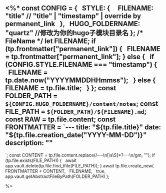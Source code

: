 <%*
const CONFIG = {
  STYLE: {
    FILENAME: "title" // "title" | "timestamp" | override by permanent_link
  },
  HUGO_FOLDERNAME: "quartz" //修改为你的hugo子模块目录名
};
/* FileName */
let FILENAME;
if (tp.frontmatter["permanent_link"]) {
  FILENAME = tp.frontmatter["permanent_link"];
} else {
  if (CONFIG.STYLE.FILENAME === "timestamp") {
    FILENAME = tp.date.now("YYYYMMDDHHmmss");
  } else {
    FILENAME = tp.file.title;
  }
};
const FOLDER_PATH = `${CONFIG.HUGO_FOLDERNAME}/content/notes`;
const FILE_PATH = `${FOLDER_PATH}/${FILENAME}.md`;
const RAW = tp.file.content;
const FRONTMATTER = `---
title: "${tp.file.title}"
date: "${tp.file.creation_date("YYYY-MM-DD")}"
description: ""
---
`;
const CONTENT = tp.file.content.replace(/---\n[\s\S]*?---\n/gm, "");
if (tp.file.exists(FILE_PATH)) {
  await app.vault.delete(tp.file.find_tfile(FILE_PATH));
}
await tp.file.create_new(
  FRONTMATTER + CONTENT,
  FILENAME,
  true,
  app.vault.getAbstractFileByPath(FOLDER_PATH)
);

%>